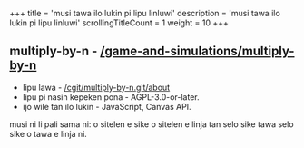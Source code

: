 +++
title               = 'musi tawa ilo lukin pi lipu linluwi'
description         = 'musi tawa ilo lukin pi lipu linluwi'
scrollingTitleCount = 1
weight              = 10
+++

## multiply-by-n - [/game-and-simulations/multiply-by-n](/game-and-simulations/multiply-by-n/)

- lipu lawa - [/cgit/multiply-by-n.git/about](/cgit/multiply-by-n.git/about)
- lipu pi nasin kepeken pona - AGPL-3.0-or-later.
- ijo wile tan ilo lukin - JavaScript, Canvas API.

musi ni li pali sama ni: o sitelen e sike o sitelen e linja tan selo sike tawa
selo sike o tawa e linja ni.
